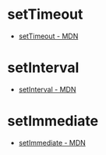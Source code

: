 # setTimeout

- [setTimeout - MDN](https://developer.mozilla.org/en-US/docs/Web/API/setTimeout)

# setInterval

- [setInterval - MDN](https://developer.mozilla.org/en-US/docs/Web/API/setInterval)

# setImmediate

- [setImmediate - MDN](https://developer.mozilla.org/en-US/docs/Web/API/Window/setImmediate)